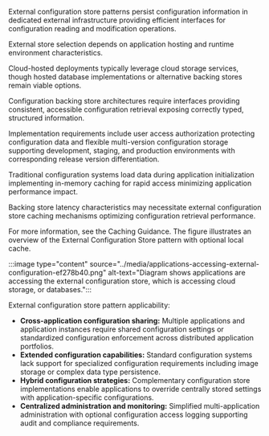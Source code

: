 External configuration store patterns persist configuration information in dedicated external infrastructure providing efficient interfaces for configuration reading and modification operations.

External store selection depends on application hosting and runtime environment characteristics.

Cloud-hosted deployments typically leverage cloud storage services, though hosted database implementations or alternative backing stores remain viable options.

Configuration backing store architectures require interfaces providing consistent, accessible configuration retrieval exposing correctly typed, structured information.

Implementation requirements include user access authorization protecting configuration data and flexible multi-version configuration storage supporting development, staging, and production environments with corresponding release version differentiation.

Traditional configuration systems load data during application initialization implementing in-memory caching for rapid access minimizing application performance impact.

Backing store latency characteristics may necessitate external configuration store caching mechanisms optimizing configuration retrieval performance.

For more information, see the Caching Guidance. The figure illustrates an overview of the External Configuration Store pattern with optional local cache.

:::image type="content" source="../media/applications-accessing-external-configuration-ef278b40.png" alt-text="Diagram shows applications are accessing the external configuration store, which is accessing cloud storage, or databases.":::

External configuration store pattern applicability:

- **Cross-application configuration sharing:** Multiple applications and application instances require shared configuration settings or standardized configuration enforcement across distributed application portfolios.
- **Extended configuration capabilities:** Standard configuration systems lack support for specialized configuration requirements including image storage or complex data type persistence.
- **Hybrid configuration strategies:** Complementary configuration store implementations enable applications to override centrally stored settings with application-specific configurations.
- **Centralized administration and monitoring:** Simplified multi-application administration with optional configuration access logging supporting audit and compliance requirements.
